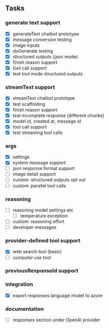 ## Tasks

### generate text support

- [x] generateText chatbot prototype
- [x] message conversion testing
- [x] image inputs
- [x] doGenerate testing
- [x] structured outputs (json mode)
- [x] finish reason support
- [x] tool call support
- [x] test tool mode structured outputs

### streamText support

- [x] streamText chatbot prototype
- [x] test scaffolding
- [x] finish reason support
- [x] test incomplete response (different chunks)
- [x] model id, created at, message id
- [x] tool call support
- [x] test streaming tool calls

### args

- [x] settings
- [x] system message support
- [ ] json response format support
- [ ] image detail support
- [ ] custom: structured outputs opt out
- [ ] custom: parallel tool calls

### reasoning

- [ ] reasoning model settings etc
  - [ ] temperature exception
- [ ] custom: reasoning effort
- [ ] developer messages

### provider-defined tool support

- [x] web search tool (basic)
- [ ] computer use tool

### previousResponseId support

### integration

- [x] export responses language model to azure

### documentation

- [ ] responses section under OpenAI provider
